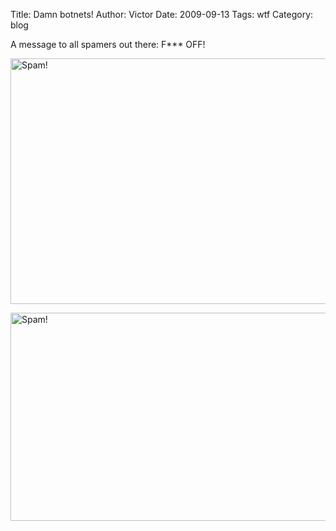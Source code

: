 Title: Damn botnets!
Author: Victor
Date: 2009-09-13
Tags: wtf
Category: blog

A message to all spamers out there: F\*** OFF!

[<img style="border: 0pt none;" title="Spam!" alt="Spam!" src="http://static.dornea.nu/img/2009/e6433e59581674ec56db871d5a2e2091.png" width="590" height="393" />][1]

<!--break-->

[<img style="border: 0pt none;" title="Spam!" alt="Spam!" src="http://static.dornea.nu/img/2009/dc5f43c2012b7d62097d531f011e5854.png" width="590" height="333" />][2]

 [1]: http://static.dornea.nu/img/2009/e6433e59581674ec56db871d5a2e2091.png
 [2]: http://static.dornea.nu/img/2009/dc5f43c2012b7d62097d531f011e5854.png